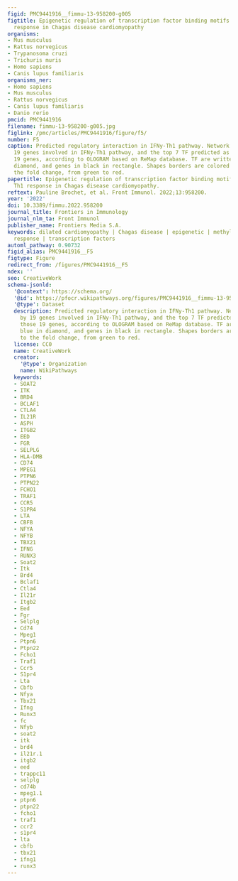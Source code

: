 ```yaml
---
figid: PMC9441916__fimmu-13-958200-g005
figtitle: Epigenetic regulation of transcription factor binding motifs promotes Th1
  response in Chagas disease cardiomyopathy
organisms:
- Mus musculus
- Rattus norvegicus
- Trypanosoma cruzi
- Trichuris muris
- Homo sapiens
- Canis lupus familiaris
organisms_ner:
- Homo sapiens
- Mus musculus
- Rattus norvegicus
- Canis lupus familiaris
- Danio rerio
pmcid: PMC9441916
filename: fimmu-13-958200-g005.jpg
figlink: /pmc/articles/PMC9441916/figure/f5/
number: F5
caption: Predicted regulatory interaction in IFNy-Th1 pathway. Network composed by
  19 genes involved in IFNy-Th1 pathway, and the top 7 TF predicted as targeting those
  19 genes, according to OLOGRAM based on ReMap database. TF are written in blue in
  diamond, and genes in black in rectangle. Shapes borders are colored according to
  the fold change, from green to red.
papertitle: Epigenetic regulation of transcription factor binding motifs promotes
  Th1 response in Chagas disease cardiomyopathy.
reftext: Pauline Brochet, et al. Front Immunol. 2022;13:958200.
year: '2022'
doi: 10.3389/fimmu.2022.958200
journal_title: Frontiers in Immunology
journal_nlm_ta: Front Immunol
publisher_name: Frontiers Media S.A.
keywords: dilated cardiomyopathy | Chagas disease | epigenetic | methylation | Th1
  response | transcription factors
automl_pathway: 0.90732
figid_alias: PMC9441916__F5
figtype: Figure
redirect_from: /figures/PMC9441916__F5
ndex: ''
seo: CreativeWork
schema-jsonld:
  '@context': https://schema.org/
  '@id': https://pfocr.wikipathways.org/figures/PMC9441916__fimmu-13-958200-g005.html
  '@type': Dataset
  description: Predicted regulatory interaction in IFNy-Th1 pathway. Network composed
    by 19 genes involved in IFNy-Th1 pathway, and the top 7 TF predicted as targeting
    those 19 genes, according to OLOGRAM based on ReMap database. TF are written in
    blue in diamond, and genes in black in rectangle. Shapes borders are colored according
    to the fold change, from green to red.
  license: CC0
  name: CreativeWork
  creator:
    '@type': Organization
    name: WikiPathways
  keywords:
  - SOAT2
  - ITK
  - BRD4
  - BCLAF1
  - CTLA4
  - IL21R
  - ASPH
  - ITGB2
  - EED
  - FGR
  - SELPLG
  - HLA-DMB
  - CD74
  - MPEG1
  - PTPN6
  - PTPN22
  - FCHO1
  - TRAF1
  - CCR5
  - S1PR4
  - LTA
  - CBFB
  - NFYA
  - NFYB
  - TBX21
  - IFNG
  - RUNX3
  - Soat2
  - Itk
  - Brd4
  - Bclaf1
  - Ctla4
  - Il21r
  - Itgb2
  - Eed
  - Fgr
  - Selplg
  - Cd74
  - Mpeg1
  - Ptpn6
  - Ptpn22
  - Fcho1
  - Traf1
  - Ccr5
  - S1pr4
  - Lta
  - Cbfb
  - Nfya
  - Tbx21
  - Ifng
  - Runx3
  - fc
  - Nfyb
  - soat2
  - itk
  - brd4
  - il21r.1
  - itgb2
  - eed
  - trappc11
  - selplg
  - cd74b
  - mpeg1.1
  - ptpn6
  - ptpn22
  - fcho1
  - traf1
  - ccr2
  - s1pr4
  - lta
  - cbfb
  - tbx21
  - ifng1
  - runx3
---
```

